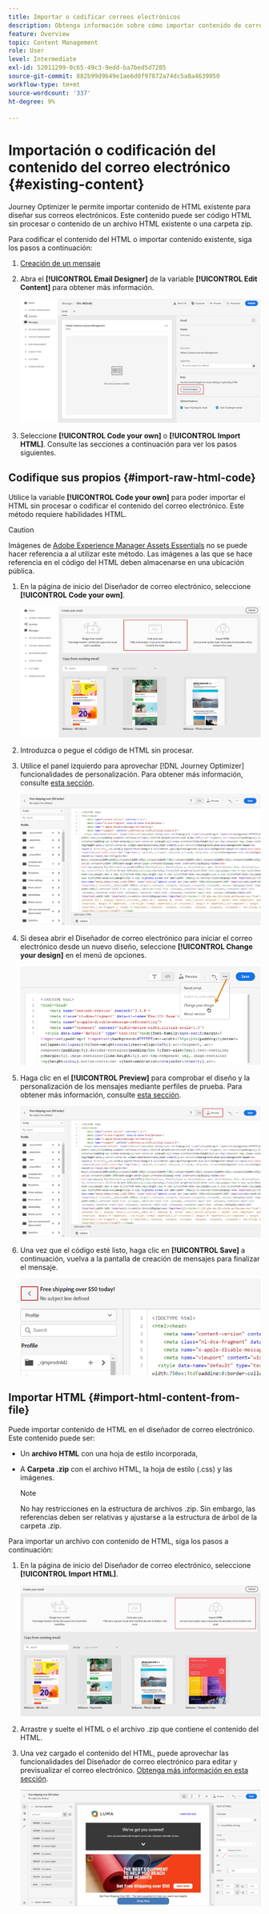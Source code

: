 ```yaml
---
title: Importar o codificar correos electrónicos
description: Obtenga información sobre cómo importar contenido de correo electrónico o codificar sus correos electrónicos
feature: Overview
topic: Content Management
role: User
level: Intermediate
exl-id: 52011299-0c65-49c3-9edd-ba7bed5d7205
source-git-commit: 882b99d9b49e1ae6d0f97872a74dc5a8a4639050
workflow-type: tm+mt
source-wordcount: '337'
ht-degree: 9%

---
```


# Importación o codificación del contenido del correo electrónico {#existing-content}

Journey Optimizer le permite importar contenido de HTML existente para diseñar sus correos electrónicos. Este contenido puede ser código HTML sin procesar o contenido de un archivo HTML existente o una carpeta zip.

Para codificar el contenido del HTML o importar contenido existente, siga los pasos a continuación:

1. [Creación de un mensaje ](create-message.md)

1. Abra el **[!UICONTROL Email Designer]** de la variable **[!UICONTROL Edit Content]** para obtener más información.

   ![](assets/import-html_1.png)

1. Seleccione **[!UICONTROL Code your own]** o **[!UICONTROL Import HTML]**. Consulte las secciones a continuación para ver los pasos siguientes.

## Codifique sus propios {#import-raw-html-code}

Utilice la variable **[!UICONTROL Code your own]** para poder importar el HTML sin procesar o codificar el contenido del correo electrónico. Este método requiere habilidades HTML.

>[!CAUTION]
>
> Imágenes de [Adobe Experience Manager Assets Essentials](assets-essentials.md) no se puede hacer referencia a al utilizar este método. Las imágenes a las que se hace referencia en el código del HTML deben almacenarse en una ubicación pública.

1. En la página de inicio del Diseñador de correo electrónico, seleccione **[!UICONTROL Code your own]**.

   ![](assets/code-your-own.png)

1. Introduzca o pegue el código de HTML sin procesar.

1. Utilice el panel izquierdo para aprovechar [!DNL Journey Optimizer] funcionalidades de personalización. Para obtener más información, consulte [esta sección](../personalization/personalize.md).

   ![](assets/code-editor.png)

1. Si desea abrir el Diseñador de correo electrónico para iniciar el correo electrónico desde un nuevo diseño, seleccione **[!UICONTROL Change your design]** en el menú de opciones.

   ![](assets/code-editor-change-design.png)

1. Haga clic en el **[!UICONTROL Preview]** para comprobar el diseño y la personalización de los mensajes mediante perfiles de prueba. Para obtener más información, consulte [esta sección](preview.md).

   ![](assets/code-editor-preview.png)

1. Una vez que el código esté listo, haga clic en **[!UICONTROL Save]** a continuación, vuelva a la pantalla de creación de mensajes para finalizar el mensaje.

   ![](assets/code-editor-save.png)

## Importar HTML {#import-html-content-from-file}

Puede importar contenido de HTML en el diseñador de correo electrónico. Este contenido puede ser:

* Un **archivo HTML** con una hoja de estilo incorporada,
* A **Carpeta .zip** con el archivo HTML, la hoja de estilo (.css) y las imágenes.

   >[!NOTE]
   >
   >No hay restricciones en la estructura de archivos .zip. Sin embargo, las referencias deben ser relativas y ajustarse a la estructura de árbol de la carpeta .zip.

Para importar un archivo con contenido de HTML, siga los pasos a continuación:

1. En la página de inicio del Diseñador de correo electrónico, seleccione **[!UICONTROL Import HTML]**.

   ![](assets/import-html_2.png)

1. Arrastre y suelte el HTML o el archivo .zip que contiene el contenido del HTML.

1. Una vez cargado el contenido del HTML, puede aprovechar las funcionalidades del Diseñador de correo electrónico para editar y previsualizar el correo electrónico. [Obtenga más información en esta sección](create-email-content.md).

   ![](assets/html-imported.png)
